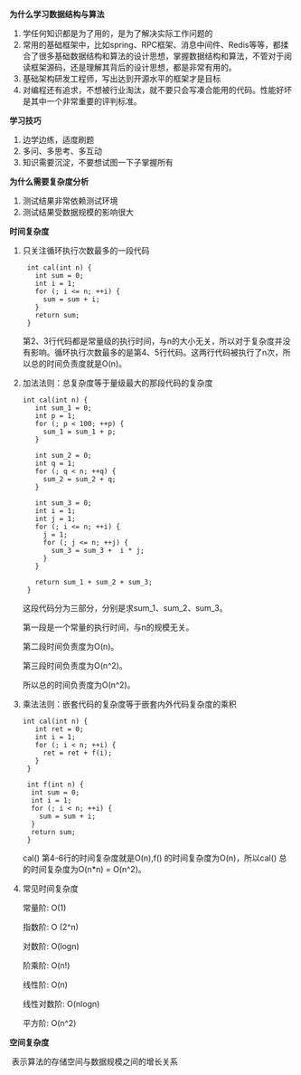 **为什么学习数据结构与算法**

1. 学任何知识都是为了用的，是为了解决实际工作问题的
2. 常用的基础框架中，比如spring、RPC框架、消息中间件、Redis等等，都揉合了很多基础数据结构和算法的设计思想，掌握数据结构和算法，不管对于阅读框架源码，还是理解其背后的设计思想，都是非常有用的。
3. 基础架构研发工程师，写出达到开源水平的框架才是目标
4. 对编程还有追求，不想被行业淘汰，就不要只会写凑合能用的代码。性能好坏是其中一个非常重要的评判标准。

**学习技巧**

1. 边学边练，适度刷题
2. 多问、多思考、多互动
3. 知识需要沉淀，不要想试图一下子掌握所有

**为什么需要复杂度分析**

1. 测试结果非常依赖测试环境
2. 测试结果受数据规模的影响很大

**时间复杂度**

1. 只关注循环执行次数最多的一段代码

   ```
    int cal(int n) {
      int sum = 0;
      int i = 1;
      for (; i <= n; ++i) {
        sum = sum + i;
      }
      return sum;
    }
   ```

   第2、3行代码都是常量级的执行时间，与n的大小无关，所以对于复杂度并没有影响。循环执行次数最多的是第4、5行代码。这两行代码被执行了n次，所以总的时间负责度就是O(n)。

2. 加法法则：总复杂度等于量级最大的那段代码的复杂度

   ```
   int cal(int n) {
      int sum_1 = 0;
      int p = 1;
      for (; p < 100; ++p) {
        sum_1 = sum_1 + p;
      }
    
      int sum_2 = 0;
      int q = 1;
      for (; q < n; ++q) {
        sum_2 = sum_2 + q;
      }
    
      int sum_3 = 0;
      int i = 1;
      int j = 1;
      for (; i <= n; ++i) {
        j = 1; 
        for (; j <= n; ++j) {
          sum_3 = sum_3 +  i * j;
        }
      }
    
      return sum_1 + sum_2 + sum_3;
    }
   ```

   这段代码分为三部分，分别是求sum_1、sum_2、sum_3。

   第一段是一个常量的执行时间，与n的规模无关。

   第二段时间负责度为O(n)。

   第三段时间负责度为O(n^2)。

   所以总的时间负责度为O(n^2)。

3. 乘法法则：嵌套代码的复杂度等于嵌套内外代码复杂度的乘积

   ```
   int cal(int n) {
      int ret = 0; 
      int i = 1;
      for (; i < n; ++i) {
        ret = ret + f(i);
      } 
    } 
    
    int f(int n) {
     int sum = 0;
     int i = 1;
     for (; i < n; ++i) {
       sum = sum + i;
     } 
     return sum;
    }
   ```

   cal() 第4-6行的时间复杂度就是O(n),f() 的时间复杂度为O(n)，所以cal() 总的时间复杂度为O(n*n) = O(n^2)。

4. 常见时间复杂度

   常量阶: O(1)

   指数阶: O (2^n)

   对数阶: O(logn)

   阶乘阶: O(n!)

   线性阶: O(n)

   线性对数阶: O(nlogn)

   平方阶: O(n^2)

**空间复杂度**

​	表示算法的存储空间与数据规模之间的增长关系